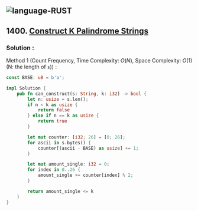![language-RUST](https://img.shields.io/badge/RUST-8d4004?style=for-the-badge&logo=RUST)
---

## 1400. [Construct K Palindrome Strings](https://leetcode.com/problems/construct-k-palindrome-strings)

### Solution :

Method 1 (Count Frequency, Time Complexity: $O(N)$, Space Complexity: $O(1)$ (N: the length of `s`)) :
```rust
const BASE: u8 = b'a';

impl Solution {
    pub fn can_construct(s: String, k: i32) -> bool {
        let n: usize = s.len();
        if n < k as usize {
            return false
        } else if n == k as usize {
            return true
        }

        let mut counter: [i32; 26] = [0; 26];
        for ascii in s.bytes() {
            counter[(ascii - BASE) as usize] += 1;
        }

        let mut amount_single: i32 = 0;
        for index in 0..26 {
            amount_single += counter[index] % 2;
        }

        return amount_single <= k
    }
}
```
